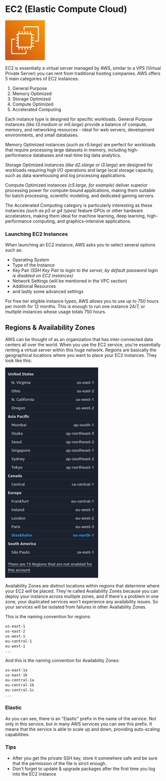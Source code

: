 # EC2 (Elastic Compute Cloud)

<img src="../img/EC2.png" alt="EC2 Icon" width="128" height="128"/>

EC2 is essentially a virtual server managed by AWS, similar to a VPS (Virtual Private Server) you can rent from traditional hosting companies. AWS offers 5 main categories of EC2 instances:

1. General Purpose
2. Memory Optimized
3. Storage Optimized
4. Compute Optimized
5. Accelerated Computing

Each instance type is designed for specific workloads. General Purpose instances *(like t3.medium or m5.large)* provide a balance of compute, memory, and networking resources - ideal for web servers, development environments, and small databases.

Memory Optimized instances *(such as r5.large)* are perfect for workloads that require processing large datasets in memory, including high-performance databases and real-time big data analytics.

Storage Optimized instances *(like d2.xlarge or i3.large)* are designed for workloads requiring high I/O operations and large local storage capacity, such as data warehousing and log processing applications. 

Compute Optimized instances *(c5.large, for example)* deliver superior processing power for compute-bound applications, making them suitable for batch processing, scientific modeling, and dedicated gaming servers.

The Accelerated Computing category is particularly interesting as these instances *(such as p3 or g4 types)* feature GPUs or other hardware accelerators, making them ideal for machine learning, deep learning, high-performance computing, and graphics-intensive applications.

### Launching EC2 Instances

When launching an EC2 instance, AWS asks you to select several options such as:
* Operating System
* Type of the Instance
* Key Pair *(SSH Key Pair to login to the server, by default password login is disabled on EC2 instances)*
* Network Settings (will be mentioned in the VPC section)
* Additional Resources
* and lastly some advanced settings

For free tier eligible instance types, AWS allows you to use up to 750 hours per month for 12 months. This is enough to run one instance 24/7, or multiple instances whose usage totals 750 hours.

## Regions & Availability Zones

AWS can be thought of as an organization that has inter-connected data centers all over the world. When you use the EC2 service, you're essentially renting a virtual server within this huge network. Regions are basically the geographical locations where you want to place your EC2 instances. They look like this:

<img src="../img/aws-regions.png" alt="aws regions" width="300px"/>

Availability Zones are distinct locations within regions that determine where your EC2 will be placed. They're called Availability Zones because you can deploy your instance across multiple zones, and if there's a problem in one zone, your duplicated services won't experience any availability issues. So your services will be isolated from failures in other Availability Zones.

This is the naming convention for regions:
```
us-east-1
us-east-2
us-west-1
eu-central-1
eu-west-1
...
```

And this is the naming convention for Availability Zones:
```
us-east-1a
us-east-1b
eu-central-1a
eu-central-1b
eu-central-1c
...
```

### Elastic

As you can see, there is an "Elastic" prefix in the name of the service. Not only in this service, but in many AWS services you can see this prefix. It means that the service is able to scale up and down, providing auto-scaling capabilities.

### Tips

* After you get the private SSH key, store it somewhere safe and be sure that the permission of the file is strict enough.
* Don't forget to update & upgrade packages after the first time you log into the EC2 instance